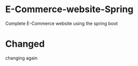 # E-Commerce-website-Spring
Complete E-Commerce website using the spring boot

# Changed

changing again
